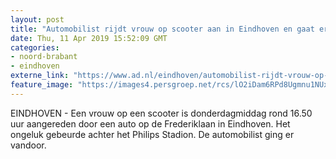 ```yaml
---
layout: post
title: "Automobilist rijdt vrouw op scooter aan in Eindhoven en gaat ervandoor"
date: Thu, 11 Apr 2019 15:52:09 GMT
categories: 
- noord-brabant 
- eindhoven 
externe_link: "https://www.ad.nl/eindhoven/automobilist-rijdt-vrouw-op-scooter-aan-in-eindhoven-en-gaat-ervandoor~a436ab82/"
feature_image: "https://images4.persgroep.net/rcs/lO2iDam6RPd8Ugmnu1NUxPrnKVY/diocontent/145322140/_fitwidth/400/?appId=21791a8992982cd8da851550a453bd7f&quality=0.7"
---
```


EINDHOVEN - Een vrouw op een scooter is donderdagmiddag rond 16.50 uur aangereden door een auto op de Frederiklaan in Eindhoven. Het ongeluk gebeurde achter het Philips Stadion. De automobilist ging er vandoor.
